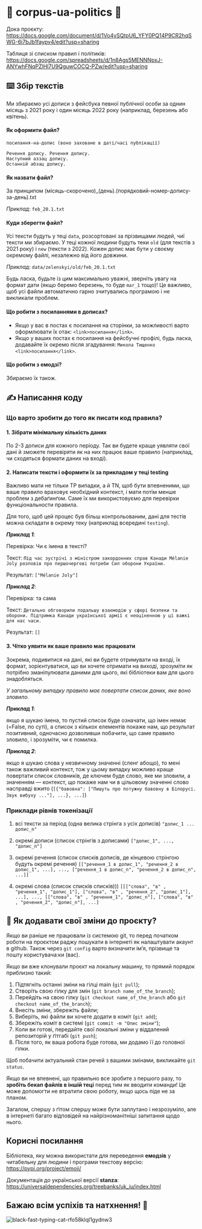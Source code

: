 # :star2: corpus-ua-politics :star2:

Дока проєкту: https://docs.google.com/document/d/1Vo4vSQtpU6_YFY0PQ14P9CR2hqSWG-6i7bJb1faypv4/edit?usp=sharing

Таблиця зі списком правил і політиків: https://docs.google.com/spreadsheets/d/1n8Ags5MENNNpxJ-ANYwhFNqPZlHl7U9QguwCOCQ-PZw/edit?usp=sharing

## :keyboard: Збір текстів
Ми збираємо усі дописи з фейсбука певної публічної особи за однин місяць з 2021 року і один місяць 2022 року (наприклад, березень або квітень).

#### Як оформити файл?
```
посилання-на-допис (воно заховане в даті/часі публікації)

Речення допису. Речення допису.
Наступний аззац допису.
Останній абзац допису.
```
#### Як назвати файл?
За принципом (місяць-скорочено)_(день).(порядковий-номер-допису-за-день).txt

_Приклад_: `feb_20.1.txt`

#### Куди зберегти файл?
Усі тексти будуть у теці `data`, розсортовані за прізвищами людей, чиї тексти ми збираємо. У теці кожної людини будуть теки `old` (для текстів з 2021 року) і  `new` (тексти з 2022). Кожен допис має бути у  своєму окремому файлі, незалежно від його довжини.

_Приклад_: `data/zelenskyi/old/feb_20.1.txt`

Будь ласка, будьте із цим максимально уважні, зверніть увагу на формат дати (якщо беремо березень, то буде `mar_1` тощо)! Це важливо, щоб усі файли автоматично гарно зчитувались програмою і не викликали проблем.

#### Що робити з посиланнями в дописах?
* Якщо у вас в постах є посилання на сторінки, за можливості варто оформлювати їх отак: `<link>посилання</link>`.
* Якщо у ваших постах є посилання на фейсбучні профілі, будь ласка, додавайте їх окремо після згадування: `Микола Тищенко <link>посилання</link>`.

#### Що робити з емодзі?
Збираємо їх також.

## :writing_hand: Написання коду

### Що варто зробити до того як писати код правила?

#### 1. Зібрати мінімальну кількість даних
По 2-3 дописи для кожного періоду. Так ви будете краще уявляти свої дані й зможете перевіряти як на них працює ваше правило (наприклад, чи сходяться формати даних на вході).

#### 2. Написати тексти і оформити їх за прикладом у теці testing
Важливо мати не тільки TP випадки, а й TN, щоб бути впевненими, що ваше правило враховує необхідний контекст, і мати потім менше проблем з дебаґинґом.
Саме їх ми використовуємо для перевірки функціональности правила.

Для того, щоб цей процес був більш контрольованим, дані для тестів можна складати в окрему теку (наприклад всередині `testing`).

___Приклад 1___:

Перевірка: Чи є імена в тексті?

Текст: 
`Під час зустрічі з міністром закордонних справ Канади Mélanie Joly розповів про першочергові потреби Сил оборони України.`

Результат: `["Mélanie Joly"]`

___Приклад 2___:

Перевірка: та сама

Текст: 
`Детально обговорили подальшу взаємодію у сфері безпеки та оборони. Підтримка Канади української армії є неоціненною у ці важкі для нас часи.`

Результат: `[]`

#### 3. Чітко уявити як ваше правило має працювати
Зокрема, подивитися на дані, які ви будете отримувати на вході, їх формат, зорієнтуватися, що ви хочете отримати на виході, зрозуміти як потрібно зманіпулювати даними для цього, які бібліотеки вам для цього знадобляться.

_У загальному випадку правило має повертати список даних, яке воно зловило._

___Приклад 1___: 

якщо я шукаю імена, то пустий список буде означати, що імен немає (=False, по суті), а список з кількох елементів покаже нам, що результат позитивний, одночасно дозволивши побачити, що саме правило зловило, і зрозуміти, чи є помилка. 

___Приклад 2___: 

якщо я шукаю слова у незвичному значенні (сленг абощо), то мені також важливий контекст, тож у цьому випадку можливо краще повертати список словників, де ключем буде слово, яке ми зловили, а значенням — контекст, що покаже нам чи в цільовому значенні слово насправді вжито (`[{"бавовна": ["Пишуть про потужну бавовну в Білорусі. Звук вибуху ..."], ...}, ...]`)

### Приклади рівнів токенізації

1. всі тексти за період (одна велика стрінга з усіх дописів)
`"допис_1 ... допис_n"`

2. окремі дописи (список стрінгів з дописами)
`["допис_1", ..., "допис_n"]`

3. окремі речення (список списків дописів, де кінцевою стрінгою будуть окремі речення)
`[["речення_1 в допис_1", "речення_2 в допис_1", ...], ..., ["речення_1 в допис_n", "речення_2 в допис_n", ...]]`

4. окремі слова (список списків списків)))
`[[["слова", "в" , "речення_1", "допис_1"], ["слова", "в" , "речення_2", "допис_1"], ...], ..., [["слова", "в" , "речення_1", "допис_n"], ["слова", "в" , "речення_2", "допис_n"], ...]`

## :deciduous_tree: Як додавати свої зміни до проєкту?

Якщо ви раніше не працювали із системою git, то перед початком роботи на проєктом раджу пошукати в інтернеті як налаштувати акаунт в github. Також через `git config` варто визначити імʼя, прізвище та пошту користувача:ки (вас).

Якщо ви вже клонували проєкт на локальну машину, то прямий порядок приблизно такий:
1. Підтягніть останні зміни на гілці main (`git pull`);
2. Створіть свою гілку для змін (`git branch name_of_the_branch`);
3. Перейдіть на свою гілку (`git checkout name_of_the_branch` або `git checkout name_of_the_branch`);
4. Внесіть зміни, збережіть файли;
5. Виберіть, які файли ви хочете додати в коміт (`git add`);
6. Збережіть коміт в системі (`git commit -m "Опис зміни"`);
7. Коли ви готові, передайте свої локальні зміни у віддалений репозиторій у ґітгабі (`git push`);
8. Після того, як ваша робота буде готова, ми додамо її до головної гілки.

Щоб побачити актуальний стан речей з вашими змінами, викликайте `git status`.

Якщо ви не впевнені, що правильно все зробите з першого разу, то **зробіть бекап файлів в іншій теці** перед тим як вводити команди! Це може допомогти не втратити свою роботу, якщо щось піде не за планом.

Загалом, спершу з ґітом спершу може бути заплутано і незрозуміло, але в інтернеті багато відповідей на найрізноманітніші запитання щодо нього.

## Корисні посилання

Бібліотека, яку можна використати для переведення **емодзів** у читабельну для людини і програми текстову версію: https://pypi.org/project/emoji/

Документація до української версії **stanza**: https://universaldependencies.org/treebanks/uk_iu/index.html

## Бажаю всім успіхів та натхнення! :chocolate_bar:
![black-fast-typing-cat-rfo58klql1gydnw3](https://user-images.githubusercontent.com/64704141/219503802-7b3195b7-b874-40c9-8180-4eac4dc0c51d.gif)
